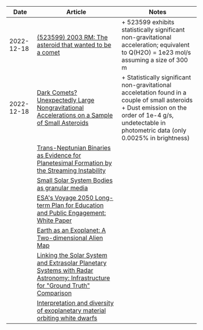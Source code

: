 | Date | Article | Notes | 
| ---- | ---- | ---- |
| 2022-12-18 | [(523599) 2003 RM: The asteroid that wanted to be a comet](https://arxiv.org/abs/2212.08135) | + 523599 exhibits statistically significant non-gravitational acceleration; equivalent to Q(H2O) = 1e23 mol/s assuming a size of 300 m |
| 2022-12-18 | [Dark Comets? Unexpectedly Large Nongravitational Accelerations on a Sample of Small Asteroids](https://arxiv.org/abs/2212.08115) | + Statistically significant non-gravitational acceletation found in a couple of small asteroids <br> + Dust emission on the order of 1e-4 g/s, undetectable in photometric data (only 0.0025% in brightness) |
| | [Trans-Neptunian Binaries as Evidence for Planetesimal Formation by the Streaming Instability](https://arxiv.org/abs/1906.11344) |
| | [Small Solar System Bodies as granular media](https://arxiv.org/abs/1907.02615) |
| | [ESA's Voyage 2050 Long-term Plan for Education and Public Engagement: White Paper](https://arxiv.org/abs/1908.01546) |
| | [Earth as an Exoplanet: A Two-dimensional Alien Map](https://arxiv.org/abs/1908.04350) |
| | [Linking the Solar System and Extrasolar Planetary Systems with Radar Astronomy: Infrastructure for "Ground Truth" Comparison](https://arxiv.org/abs/1908.05171) |
| | [Interpretation and diversity of exoplanetary material orbiting white dwarfs](https://arxiv.org/abs/1908.08047) |
